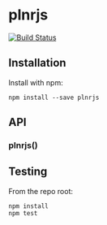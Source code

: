 # plnrjs

[![Build Status](https://secure.travis-ci.org/user/plnrjs.png?branch=master)](http://travis-ci.org/user/plnrjs)


## Installation

Install with npm:

```
npm install --save plnrjs
```


## API

### plnrjs()


## Testing

From the repo root:

```
npm install
npm test
```
